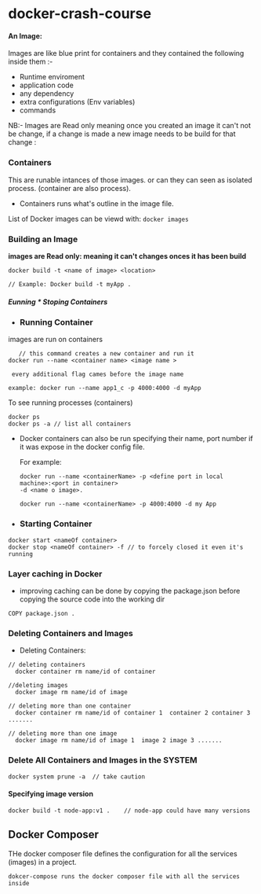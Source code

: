 # docker-crash-course
#### An Image:
 Images are like blue print for containers and they  contained the following inside them :-
 - Runtime enviroment 
 - application code 
 - any dependency
 - extra configurations (Env variables) 
 - commands

NB:- Images are Read only meaning once you created an image it can't not be change, if a change is made a new image needs to be build for that change :
 ### Containers
 This are runable intances of those images. or can they can seen as isolated process. (container are also process).   
  - Containers runs what's outline in the image file.


List of Docker images can be viewd with: `docker images`

### Building an Image
**images are Read only: meaning it can't changes onces it has been build**
````
docker build -t <name of image> <location>
 
// Example: Docker build -t myApp .

````
##### Eunning * Stoping Containers

- ### Running Container  
images are run on containers
````
   // this command creates a new container and run it
docker run --name <container name> <image name >

 every additional flag cames before the image name

example: docker run --name app1_c -p 4000:4000 -d myApp
````
To see  running processes (containers)
```` 
docker ps  
docker ps -a // list all containers
```` 
- Docker containers can also be run specifying their name, port number if it was expose in the docker config file.

    For example: 
    ```` 
    docker run --name <containerName> -p <define port in local machine>:<port in container>
  -d <name o image>.   

    docker run --name <containerName> -p 4000:4000 -d my App 
    ````

- ### Starting Container  

```
docker start <nameOf container> 
docker stop <nameOf container> -f // to forcely closed it even it's running

```
### Layer caching in Docker

- improving caching can be done by copying the package.json before copying the source code into the working dir

```
COPY package.json . 
```

### Deleting Containers and Images
- Deleting Containers:
````
// deleting containers
  docker container rm name/id of container

//deleting images
  docker image rm name/id of image

// deleting more than one container
  docker container rm name/id of container 1  container 2 container 3 .......

// deleting more than one image
  docker image rm name/id of image 1  image 2 image 3 .......
  ````
### Delete All Containers and Images in the SYSTEM 
````
docker system prune -a  // take caution
````
#### Specifying image version
```` 
docker build -t node-app:v1 .    // node-app could have many versions
````

## Docker Composer 
THe docker composer file defines the configuration for all the services (images) in a project.
````
dokcer-compose runs the docker composer file with all the services inside